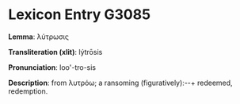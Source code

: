 # Lexicon Entry G3085

**Lemma**: λύτρωσις

**Transliteration (xlit)**: lýtrōsis

**Pronunciation**: loo'-tro-sis

**Description**:
from λυτρόω; a ransoming (figuratively):--+ redeemed, redemption.
